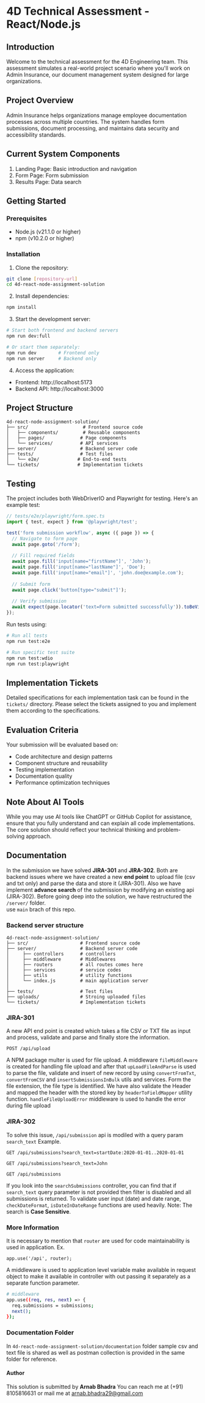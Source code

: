 <!---  
Welcome to our technical assessment!  
We see you've found our hidden message - you're already showing great attention to detail!  
To acknowledge this discovery, feel free to add your favorite programming meme in the **Documentation** section.  
We love seeing personality shine through! 😊  
-->  

# 4D Technical Assessment - React/Node.js

## Introduction

Welcome to the technical assessment for the 4D Engineering team. This assessment simulates a real-world project scenario where you'll work on Admin Insurance, our document management system designed for large organizations.

## Project Overview

Admin Insurance helps organizations manage employee documentation processes across multiple countries. The system handles form submissions, document processing, and maintains data security and accessibility standards.

## Current System Components

1. Landing Page: Basic introduction and navigation
2. Form Page: Form submission 
3. Results Page: Data search

## Getting Started

### Prerequisites
- Node.js (v21.1.0 or higher)
- npm (v10.2.0 or higher)

### Installation
1. Clone the repository:
```bash
git clone [repository-url]
cd 4d-react-node-assignment-solution
```

2. Install dependencies:
```bash
npm install
```

3. Start the development server:
```bash
# Start both frontend and backend servers
npm run dev:full

# Or start them separately:
npm run dev        # Frontend only
npm run server     # Backend only
```

4. Access the application:
- Frontend: http://localhost:5173
- Backend API: http://localhost:3000

## Project Structure
```
4d-react-node-assignment-solution/
├── src/                    # Frontend source code
│   ├── components/         # Reusable components
│   ├── pages/             # Page components
│   └── services/          # API services
├── server/                # Backend server code
├── tests/                 # Test files
│   └── e2e/              # End-to-end tests
└── tickets/              # Implementation tickets
```

## Testing

The project includes both WebDriverIO and Playwright for testing. Here's an example test:

```typescript
// tests/e2e/playwright/form.spec.ts
import { test, expect } from '@playwright/test';

test('form submission workflow', async ({ page }) => {
  // Navigate to form page
  await page.goto('/form');
  
  // Fill required fields
  await page.fill('input[name="firstName"]', 'John');
  await page.fill('input[name="lastName"]', 'Doe');
  await page.fill('input[name="email"]', 'john.doe@example.com');
  
  // Submit form
  await page.click('button[type="submit"]');
  
  // Verify submission
  await expect(page.locator('text=Form submitted successfully')).toBeVisible();
});
```

Run tests using:
```bash
# Run all tests
npm run test:e2e

# Run specific test suite
npm run test:wdio
npm run test:playwright
```

## Implementation Tickets

Detailed specifications for each implementation task can be found in the `tickets/` directory. Please select the tickets assigned to you and implement them according to the specifications.

## Evaluation Criteria

Your submission will be evaluated based on:
- Code architecture and design patterns
- Component structure and reusability
- Testing implementation
- Documentation quality
- Performance optimization techniques

## Note About AI Tools

While you may use AI tools like ChatGPT or GitHub Copilot for assistance, ensure that you fully understand and can explain all code implementations. The core solution should reflect your technical thinking and problem-solving approach.

## Documentation  
  In the submission we have solved **JIRA-301** and **JIRA-302**. Both are backend issues where we have created a new **end point** to upload file (csv and txt only) and parse the data and store it (JIRA-301). Also we have implement **advance search** of the submission by modifying an existing api (JIRA-302). Before going deep into the solution, we have restructured the `/server/` folder.  
  use `main` brach of this repo.
  ### Backend server structure
 ``` 
4d-react-node-assignment-solution/
├── src/                   # Frontend source code
├── server/                # Backend server code
│     ├── controllers      # controllers
│     ├── middleware       # Middlewares
│     ├── routers          # all routes comes here
│     ├── services         # service codes
│     ├── utils            # utility functions 
│     └── index.js         # main application server
│ 
├── tests/                 # Test files
├── uploads/               # Stroing uploaded files
└── tickets/               # Implementation tickets
```

### JIRA-301
  A new API end point is created which takes a file CSV or TXT file as input and process, validate and parse and finally store the information.
  ```
  POST /api/upload
  ```

  A NPM package multer is used for file upload.
  A middleware `fileMiddleware` is created for handling file upload and after that `upLoadFileAndParse` is used to parse the file, validate and insert of new record by using `convertFromTxt`, `convertFromCSV` and `insertSubmissionsInBulk` utils and services.
  Form the file extension, the file type is identified.
  We have also validate the Header and mapped the header with the stored key by `headerToFieldMapper` utility function.
  `handleFileUploadError` middleware is used to handle the error during file upload

### JIRA-302
  To solve this issue, ```/api/submission``` api is modiled with a query param `search_text`
  Example.
  ```
  GET /api/submissions?search_text=startDate:2020-01-01..2020-01-01

  GET /api/submissions?search_text=John

  GET /api/submissions
  ``` 
  If you look into the `searchSubmissions` controller, you can find that if `search_text` query parameter is not provided then filter is disabled and all submissions is returned.
  To validate user input (date) and date range, `checkDateFormat`, `isDateInDateRange` functions are used heavily. 
  Note: The search is **Case Sensitive**.
  ### More Information
  It is necessary to mention that `router` are used for code maintainability is used in application. Ex.
  ```
  app.use('/api', router);
  ```
  A middleware is used to application level variable make available in request object to make it available in controller with out passing it separately as a separate function parameter.

  ``` bash
  # middleware
  app.use((req, res, next) => {
    req.submissions = submissions;
    next();
  });
  ```
### Documentation Folder
In `4d-react-node-assignment-solution/documentation` folder sample csv and text file is shared as well as postman collection is provided in the same folder for reference.

#### Author
This solution is submitted by **Arnab Bhadra**
You can reach me at (+91) 8105816631 or mail me at arnab.bhadra29@gmail.com


  

